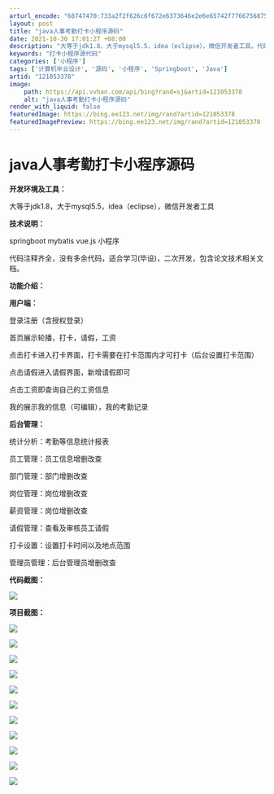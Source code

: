 ```yaml
---
arturl_encode: "68747470:733a2f2f626c6f672e6373646e2e6e65742f7766756875692f:61727469636c652f64657461696c732f313231303533333738"
layout: post
title: "java人事考勤打卡小程序源码"
date: 2021-10-30 17:01:27 +08:00
description: "大等于jdk1.8，大于mysql5.5，idea（eclipse），微信开发者工具。代码注释齐全，"
keywords: "打卡小程序源代码"
categories: ['小程序']
tags: ['计算机毕业设计', '源码', '小程序', 'Springboot', 'Java']
artid: "121053378"
image:
    path: https://api.vvhan.com/api/bing?rand=sj&artid=121053378
    alt: "java人事考勤打卡小程序源码"
render_with_liquid: false
featuredImage: https://bing.ee123.net/img/rand?artid=121053378
featuredImagePreview: https://bing.ee123.net/img/rand?artid=121053378
---
```


# java人事考勤打卡小程序源码

******开发环境及工具：******

大等于jdk1.8，大于mysql5.5，idea（eclipse），微信开发者工具

******技术说明：******

springboot mybatis vue.js 小程序

代码注释齐全，没有多余代码，适合学习(毕设)，二次开发，包含论文技术相关文档。

******功能介绍：******

****用户端：****

登录注册（含授权登录）

首页展示轮播，打卡，请假，工资

点击打卡进入打卡界面，打卡需要在打卡范围内才可打卡（后台设置打卡范围）

点击请假进入请假界面，新增请假即可

点击工资即查询自己的工资信息

我的展示我的信息（可编辑），我的考勤记录

****后台管理：****

统计分析：考勤等信息统计报表

员工管理：员工信息增删改查

部门管理：部门增删改查

岗位管理：岗位增删改查

薪资管理：岗位增删改查

请假管理：查看及审核员工请假

打卡设置：设置打卡时间以及地点范围

管理员管理：后台管理员增删改查

******代码截图：******

![](https://i-blog.csdnimg.cn/blog_migrate/aea0a779a0968982af33b2b45dc1346d.png)

******项目截图：******

![](https://i-blog.csdnimg.cn/blog_migrate/ec2b999fbfee30a79c7fd65a80048a72.png)

![](https://i-blog.csdnimg.cn/blog_migrate/543cb2126725cedc2e7bc7eeb87e651f.png)

![](https://i-blog.csdnimg.cn/blog_migrate/61b73aba59dc0d00dbdb88bbb89ea28e.png)

![](https://i-blog.csdnimg.cn/blog_migrate/538ea989ea1af1d66c67ac7a7afe10a2.png)

![](https://i-blog.csdnimg.cn/blog_migrate/f3e6c092fdd7d3aafa43da5d88433e85.png)

![](https://i-blog.csdnimg.cn/blog_migrate/78b82f3908ff21c795322846d19136ec.png)

![](https://i-blog.csdnimg.cn/blog_migrate/a13a0d4ed3d007cc4e046467f912adb4.png)

![](https://i-blog.csdnimg.cn/blog_migrate/7cb540c3631ac6125fa0aded6d9c84ba.png)

![](https://i-blog.csdnimg.cn/blog_migrate/a9f4589aadd0be808a1e12764e758732.png)

![](https://i-blog.csdnimg.cn/blog_migrate/27161858b4cb04b4b006ee8b63dbf16c.png)

![](https://i-blog.csdnimg.cn/blog_migrate/24ac74491374936e4d687d2743592e60.png)